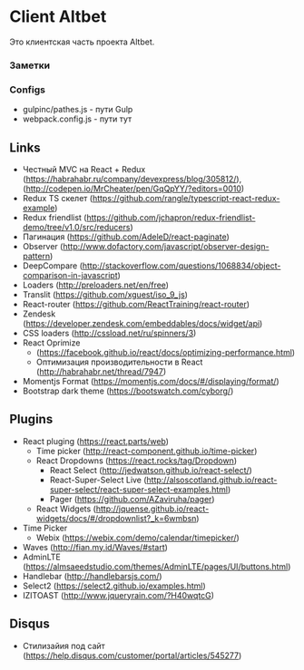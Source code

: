 # Client Altbet
Это клиентская часть проекта Altbet. 

### Заметки

### Configs
- gulpinc/pathes.js - пути Gulp
- webpack.config.js - пути тут


## Links
- Честный MVC на React + Redux (https://habrahabr.ru/company/devexpress/blog/305812/), (http://codepen.io/MrCheater/pen/GqQpYY/?editors=0010)
- Redux TS скелет (https://github.com/rangle/typescript-react-redux-example)
- Redux friendlist (https://github.com/jchapron/redux-friendlist-demo/tree/v1.0/src/reducers)
- Пагинация (https://github.com/AdeleD/react-paginate)
- Observer (http://www.dofactory.com/javascript/observer-design-pattern)
- DeepCompare (http://stackoverflow.com/questions/1068834/object-comparison-in-javascript)
- Loaders (http://preloaders.net/en/free)
- Translit (https://github.com/xguest/iso_9_js)
- React-router (https://github.com/ReactTraining/react-router)
- Zendesk (https://developer.zendesk.com/embeddables/docs/widget/api)
- CSS loaders (http://cssload.net/ru/spinners/3)
- React Oprimize
  - (https://facebook.github.io/react/docs/optimizing-performance.html)
  - Оптимизация производительности в React (http://habrahabr.net/thread/7947)
- Momentjs Format (https://momentjs.com/docs/#/displaying/format/)
- Bootstrap dark theme (https://bootswatch.com/cyborg/)


## Plugins
- React pluging (https://react.parts/web)
  - Time picker (http://react-component.github.io/time-picker)
  - React Dropdowns (https://react.rocks/tag/Dropdown)
    - React Select (http://jedwatson.github.io/react-select/)
    - React-Super-Select Live (http://alsoscotland.github.io/react-super-select/react-super-select-examples.html)
    - Pager (https://github.com/AZaviruha/pager)
  - React Widgets (http://jquense.github.io/react-widgets/docs/#/dropdownlist?_k=6wmbsn)
- Time Picker
  - Webix (https://webix.com/demo/calendar/timepicker/)
- Waves (http://fian.my.id/Waves/#start)
- AdminLTE (https://almsaeedstudio.com/themes/AdminLTE/pages/UI/buttons.html)
- Handlebar (http://handlebarsjs.com/)
- Select2 (https://select2.github.io/examples.html)
- IZITOAST (http://www.jqueryrain.com/?H40wqtcG)


## Disqus
- Стилизайия под сайт (https://help.disqus.com/customer/portal/articles/545277)